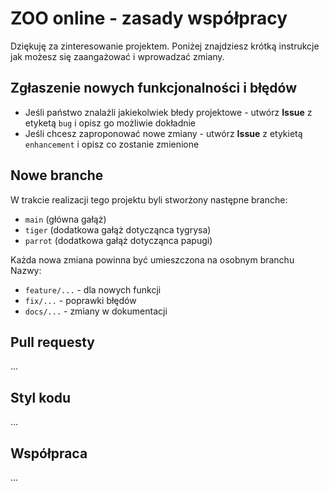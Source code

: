# ZOO online - zasady współpracy 
Dziękuję za zinteresowanie projektem. Poniżej znajdziesz krótką instrukcje jak możesz się zaangażować i wprowadzać zmiany.

## Zgłaszenie nowych funkcjonalności i błędów 
- Jeśli państwo znalażli jakiekolwiek błedy projektowe - utwórz **Issue** z etyketą `bug` i opisz go możliwie dokładnie
- Jeśli chcesz zaproponować nowe zmiany - utwórz **Issue** z etykietą `enhancement` i opisz co zostanie zmienione

## Nowe branche
W trakcie realizacji tego projektu byli stworżony następne branche:
+ `main` (główna gałąż)
+ `tiger` (dodatkowa gałąż dotycząnca tygrysa)
+ `parrot` (dodatkowa gałąż dotycząnca papugi)

Każda nowa zmiana powinna być umieszczona na osobnym branchu
Nazwy:
- `feature/...` - dla nowych funkcji
- `fix/...` - poprawki błędów
- `docs/...` - zmiany w dokumentacji

## Pull requesty
...

## Styl kodu
...

## Współpraca
...
